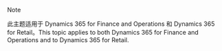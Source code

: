 > [!NOTE]
> <span data-ttu-id="dcd1e-101">此主题适用于 Dynamics 365 for Finance and Operations 和 Dynamics 365 for Retail。</span><span class="sxs-lookup"><span data-stu-id="dcd1e-101">This topic applies to both Dynamics 365 for Finance and Operations and to Dynamics 365 for Retail.</span></span> 